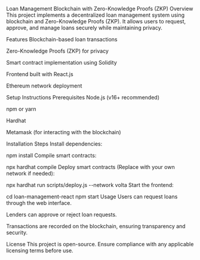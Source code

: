 Loan Management Blockchain with Zero-Knowledge Proofs (ZKP)
Overview
This project implements a decentralized loan management system using blockchain and Zero-Knowledge Proofs (ZKP). It allows users to request, approve, and manage loans securely while maintaining privacy.

Features
Blockchain-based loan transactions

Zero-Knowledge Proofs (ZKP) for privacy

Smart contract implementation using Solidity

Frontend built with React.js

Ethereum network deployment

Setup Instructions
Prerequisites
Node.js (v16+ recommended)

npm or yarn

Hardhat

Metamask (for interacting with the blockchain)

Installation Steps
Install dependencies:

npm install
Compile smart contracts:

npx hardhat compile
Deploy smart contracts (Replace with your own network if needed):

npx hardhat run scripts/deploy.js --network volta
Start the frontend:

cd loan-management-react
npm start
Usage
Users can request loans through the web interface.

Lenders can approve or reject loan requests.

Transactions are recorded on the blockchain, ensuring transparency and security.

License
This project is open-source. Ensure compliance with any applicable licensing terms before use.
